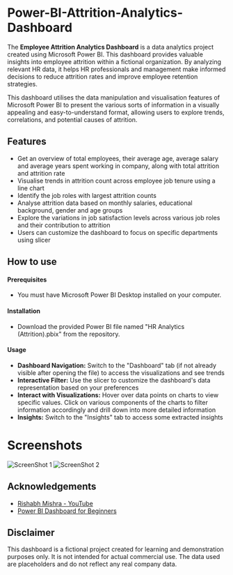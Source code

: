 # Power-BI-Attrition-Analytics-Dashboard

The **Employee Attrition Analytics Dashboard** is a data analytics project created using Microsoft Power BI. This dashboard provides valuable insights into employee attrition within a fictional organization. By analyzing relevant HR data, it helps HR professionals and management make informed decisions to reduce attrition rates and improve employee retention strategies.

This dashboard utilises the data manipulation and visualisation features of Microsoft Power BI to present the various sorts of information in a visually appealing and easy-to-understand format, allowing users to explore trends, correlations, and potential causes of attrition.

## Features

- Get an overview of total employees, their average age, average salary and average years spent working in company, along with total attrition and attrition rate
- Visualise trends in attrition count across employee job tenure using a line chart
- Identify the job roles with largest attrition counts
- Analyse attrition data based on monthly salaries, educational background, gender and age groups
- Explore the variations in job satisfaction levels across various job roles and their contribution to attrition
- Users can customize the dashboard to focus on specific departments using slicer

## How to use

#### Prerequisites
- You must have Microsoft Power BI Desktop installed on your computer.

#### Installation

- Download the provided Power BI file named "HR Analytics (Attrition).pbix" from the repository.

#### Usage

- **Dashboard Navigation:** Switch to the "Dashboard" tab (if not already visible after opening the file) to access the visualizations and see trends
- **Interactive Filter:** Use the slicer to customize the dashboard's data representation based on your preferences
- **Interact with Visualizations:** Hover over data points on charts to view specific values. Click on various components of the charts to filter information accordingly and drill down into more detailed information
- **Insights:** Switch to the "Insights" tab to access some extracted insights

# Screenshots

![ScreenShot 1](https://raw.github.com/shreshri259/Power-BI-Attrition-Analytics-Dashboard/main/Screenshot_Desktop-Interface.jpg)
![ScreenShot 2](https://raw.github.com/shreshri259/Power-BI-Attrition-Analytics-Dashboard/main/Screenshot_Handheld-Interface.jpg)

## Acknowledgements

 - [Rishabh Mishra - YouTube](https://www.youtube.com/@RishabhMishraOfficial)
 - [Power BI Dashboard for Beginners](https://www.youtube.com/watch?v=j4xlVLgsmNQ)

## Disclaimer

This dashboard is a fictional project created for learning and demonstration purposes only. It is not intended for actual commercial use. The data used are placeholders and do not reflect any real company data.

